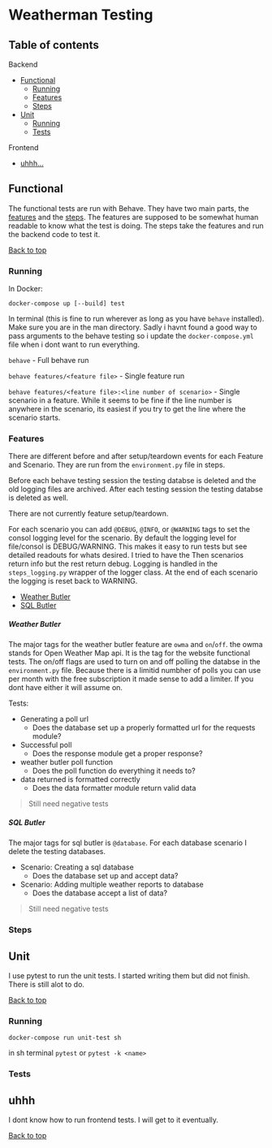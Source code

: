 # Weatherman Testing

## Table of contents

Backend
- [Functional](#functional)
  - [Running](#running)
  - [Features](#features)
  - [Steps](#steps)
- [Unit](#unit)
  - [Running](#running)
  - [Tests](#tests)

Frontend
- [uhhh...](#uhhh)

## Functional

The functional tests are run with Behave. 
They have two main parts, the [features](/features) and the [steps](/features/steps). 
The features are supposed to be somewhat human readable to know what the test is doing. 
The steps take the features and run the backend code to test it. 

[Back to top](#table-of-contents)

### Running

In Docker:

`docker-compose up [--build] test`

In terminal (this is fine to run wherever as long as you have `behave` installed). 
Make sure you are in the man directory. 
Sadly i havnt found a good way to pass arguments to the behave testing so i update the 
`docker-compose.yml` file when i dont want to run everything. 

`behave` - Full behave run

`behave features/<feature file>` - Single feature run

`behave features/<feature file>:<line number of scenario>` - Single scenario in a feature. 
While it seems to be fine if the line number is anywhere in the scenario, its easiest if you try to 
get the line where the scenario starts. 

### Features

There are different before and after setup/teardown events for each Feature and Scenario. 
They are run from the `environment.py` file in steps. 

Before each behave testing session the testing databse is deleted and the old logging files are archived. 
After each testing session the testing databse is deleted as well. 

There are not currently feature setup/teardown. 

For each scenario you can add `@DEBUG`, `@INFO`, or `@WARNING` tags to set the consol logging level for the scenario. 
By default the logging level for file/consol is DEBUG/WARNING. 
This makes it easy to run tests but see detailed readouts for whats desired. 
I tried to have the Then scenarios return info but the rest return debug. 
Logging is handled in the `steps_logging.py` wrapper of the logger class. 
At the end of each scenario the logging is reset back to WARNING. 

 - [Weather Butler](#weather-butler)
 - [SQL Butler](#sql-butler)

##### Weather Butler

The major tags for the weather butler feature are `owma` and `on`/`off`. 
the owma stands for Open Weather Map api. 
It is the tag for the website functional tests. 
The on/off flags are used to turn on and off polling the databse in the `environment.py` file. 
Because there is a limitid numbher of polls you can use per month with the free subscription 
it made sense to add a limiter. 
If you dont have either it will assume on. 

Tests:

- Generating a poll url
  - Does the database set up a properly formatted url for the requests module?
- Successful poll
  - Does the response module get a proper response?
- weather butler poll function
  - Does the poll function do everything it needs to?
- data returned is formatted correctly
  - Does the data formatter module return valid data 

> Still need negative tests

##### SQL Butler

The major tags for sql butler is `@database`. 
For each database scenario I delete the testing databases. 

- Scenario: Creating a sql database
  - Does the database set up and accept data?
- Scenario: Adding multiple weather reports to database
  - Does the database accept a list of data?

> Still need negative tests

### Steps


## Unit

I use pytest to run the unit tests. 
I started writing them but did not finish. 
There is still alot to do. 

[Back to top](#table-of-contents)

### Running

`docker-compose run unit-test sh`

in sh terminal `pytest` or `pytest -k <name>`

### Tests

## uhhh

I dont know how to run frontend tests. 
I will get to it eventually. 

[Back to top](#table-of-contents)






